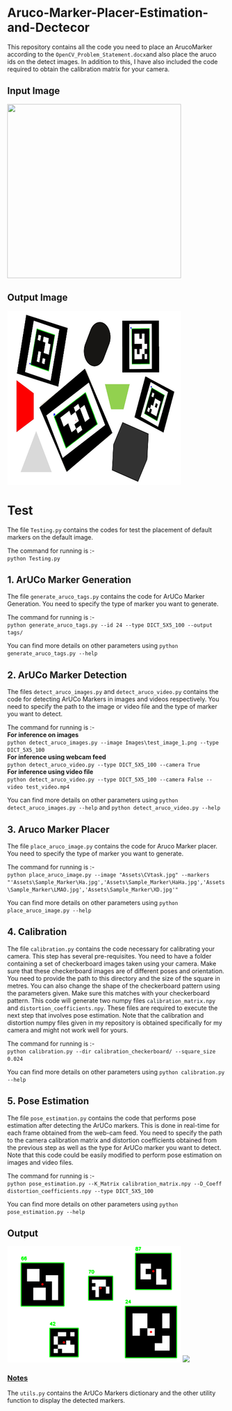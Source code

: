 # Aruco-Marker-Placer-Estimation-and-Dectecor

This repository contains all the code you need to place an ArucoMarker
according to the `OpenCV_Problem_Statement.docx`and also place the aruco 
ids on the detect images. In addition to this, I have also 
included the code required to obtain the calibration matrix for your 
camera.

## Input Image
<img src = '[\Assets\CVtask.jpg](https://github.com/RajaBabu15/Aruco-Marker-Placer-and-Detector/blob/main/Aruco-Marker-Placer-and-Detector/Assets/CVtask.jpg)' width=400 height=400>

## Output Image
<img src = 'Assets\CVtask_Output.jpg' width=400 height=400>

# Test
The file `Testing.py` contains the codes for test the placement of default markers
on the default image.

The command for running is :-  
`python Testing.py`

## 1. ArUCo Marker Generation
The file `generate_aruco_tags.py` contains the code for ArUCo Marker Generation.
You need to specify the type of marker you want to generate.

The command for running is :-  
`python generate_aruco_tags.py --id 24 --type DICT_5X5_100 --output tags/`

You can find more details on other parameters using `python generate_aruco_tags.py --help`

## 2. ArUCo Marker Detection
The files `detect_aruco_images.py` and `detect_aruco_video.py` contains the code for detecting
ArUCo Markers in images and videos respectively. You need to specify the path to the image or 
video file and the type of marker you want to detect.

The command for running is :-  
**For inference on images**   
`python detect_aruco_images.py --image Images\test_image_1.png --type DICT_5X5_100`  
**For inference using webcam feed**  
`python detect_aruco_video.py --type DICT_5X5_100 --camera True `  
**For inference using video file**   
`python detect_aruco_video.py --type DICT_5X5_100 --camera False --video test_video.mp4`  

You can find more details on other parameters using `python detect_aruco_images.py --help`
and `python detect_aruco_video.py --help`

## 3. Aruco Marker Placer
The file `place_aruco_image.py` contains the code for Aruco Marker placer.
You need to specify the type of marker you want to generate.

The command for running is :-  
`python place_aruco_image.py --image "Assets\CVtask.jpg" --markers "'Assets\Sample_Marker\Ha.jpg','Assets\Sample_Marker\HaHa.jpg','Assets\Sample_Marker\LMAO.jpg','Assets\Sample_Marker\XD.jpg'"`

You can find more details on other parameters using `python place_aruco_image.py --help`

## 4. Calibration
The file `calibration.py` contains the code necessary for calibrating your camera. This step 
has several pre-requisites. You need to have a folder containing a set of checkerboard images 
taken using your camera. Make sure that these checkerboard images are of different poses and 
orientation. You need to provide the path to this directory and the size of the square in metres. 
You can also change the shape of the checkerboard pattern using the parameters given. Make sure this
matches with your checkerboard pattern. This code will generate two numpy files `calibration_matrix.npy` and `distortion_coefficients.npy`. These files are required to execute the next step that involves pose estimation. 
Note that the calibration and distortion numpy files given in my repository is obtained specifically for my camera 
and might not work well for yours.   

The command for running is :-  
`python calibration.py --dir calibration_checkerboard/ --square_size 0.024`

You can find more details on other parameters using `python calibration.py --help`  

## 5. Pose Estimation  
The file `pose_estimation.py` contains the code that performs pose estimation after detecting the 
ArUCo markers. This is done in real-time for each frame obtained from the web-cam feed. You need to specify 
the path to the camera calibration matrix and distortion coefficients obtained from the previous step as well 
as the type for ArUCo marker you want to detect. Note that this code could be easily modified to perform 
pose estimation on images and video files.  

The command for running is :-  
`python pose_estimation.py --K_Matrix calibration_matrix.npy --D_Coeff distortion_coefficients.npy --type DICT_5X5_100`  


You can find more details on other parameters using `python pose_estimation.py --help`  

## Output

<img src ='Images/output_sample.png' width = 400>  

<img src ='Images/pose_output.gif'>

### <ins>Notes</ins>
The `utils.py` contains the ArUCo Markers dictionary and the other utility function to display the detected markers.
